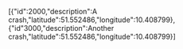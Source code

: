 [{"id":2000,"description":A crash,"latitude":51.552486,"longitude":10.408799}, {"id"3000,"description":Another crash,"latitude":51.552486,"longitude":10.408799}]